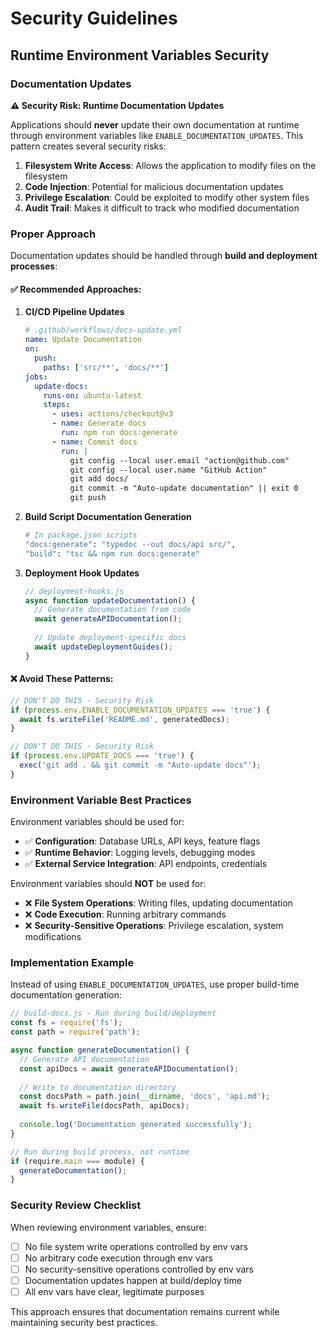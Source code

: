# Security Guidelines

## Runtime Environment Variables Security

### Documentation Updates

**⚠️ Security Risk: Runtime Documentation Updates**

Applications should **never** update their own documentation at runtime through environment variables like `ENABLE_DOCUMENTATION_UPDATES`. This pattern creates several security risks:

1. **Filesystem Write Access**: Allows the application to modify files on the filesystem
2. **Code Injection**: Potential for malicious documentation updates
3. **Privilege Escalation**: Could be exploited to modify other system files
4. **Audit Trail**: Makes it difficult to track who modified documentation

### Proper Approach

Documentation updates should be handled through **build and deployment processes**:

#### ✅ Recommended Approaches:

1. **CI/CD Pipeline Updates**
   ```yaml
   # .github/workflows/docs-update.yml
   name: Update Documentation
   on:
     push:
       paths: ['src/**', 'docs/**']
   jobs:
     update-docs:
       runs-on: ubuntu-latest
       steps:
         - uses: actions/checkout@v3
         - name: Generate docs
           run: npm run docs:generate
         - name: Commit docs
           run: |
             git config --local user.email "action@github.com"
             git config --local user.name "GitHub Action"
             git add docs/
             git commit -m "Auto-update documentation" || exit 0
             git push
   ```

2. **Build Script Documentation Generation**
   ```bash
   # In package.json scripts
   "docs:generate": "typedoc --out docs/api src/",
   "build": "tsc && npm run docs:generate"
   ```

3. **Deployment Hook Updates**
   ```javascript
   // deployment-hooks.js
   async function updateDocumentation() {
     // Generate documentation from code
     await generateAPIDocumentation();
     
     // Update deployment-specific docs
     await updateDeploymentGuides();
   }
   ```

#### ❌ Avoid These Patterns:

```javascript
// DON'T DO THIS - Security Risk
if (process.env.ENABLE_DOCUMENTATION_UPDATES === 'true') {
  await fs.writeFile('README.md', generatedDocs);
}

// DON'T DO THIS - Security Risk
if (process.env.UPDATE_DOCS === 'true') {
  exec('git add . && git commit -m "Auto-update docs"');
}
```

### Environment Variable Best Practices

Environment variables should be used for:
- ✅ **Configuration**: Database URLs, API keys, feature flags
- ✅ **Runtime Behavior**: Logging levels, debugging modes
- ✅ **External Service Integration**: API endpoints, credentials

Environment variables should **NOT** be used for:
- ❌ **File System Operations**: Writing files, updating documentation
- ❌ **Code Execution**: Running arbitrary commands
- ❌ **Security-Sensitive Operations**: Privilege escalation, system modifications

### Implementation Example

Instead of using `ENABLE_DOCUMENTATION_UPDATES`, use proper build-time documentation generation:

```javascript
// build-docs.js - Run during build/deployment
const fs = require('fs');
const path = require('path');

async function generateDocumentation() {
  // Generate API documentation
  const apiDocs = await generateAPIDocumentation();
  
  // Write to documentation directory
  const docsPath = path.join(__dirname, 'docs', 'api.md');
  await fs.writeFile(docsPath, apiDocs);
  
  console.log('Documentation generated successfully');
}

// Run during build process, not runtime
if (require.main === module) {
  generateDocumentation();
}
```

### Security Review Checklist

When reviewing environment variables, ensure:
- [ ] No file system write operations controlled by env vars
- [ ] No arbitrary code execution through env vars
- [ ] No security-sensitive operations controlled by env vars
- [ ] Documentation updates happen at build/deploy time
- [ ] All env vars have clear, legitimate purposes

This approach ensures that documentation remains current while maintaining security best practices.